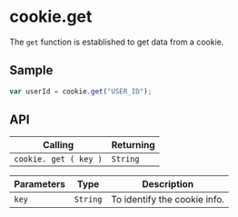 # cookie.get

The `get` function is established to get data from a cookie.

## Sample

```javascript
var userId = cookie.get("USER_ID");
```

## API

| Calling | Returning |
|---|---|
| `cookie. get ( key )` | `String` |

| Parameters | Type | Description |
|---|---|---|
| `key` | `String` | To identify the cookie info. |